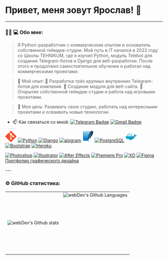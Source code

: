
# Привет, меня зовут Ярослав! 👋

---

### :raising_hand_man: 💻 Обо мне:

>Я Python-разработчик с коммерческим опытом и основатель собственной геймдев-студии. Мой путь в IT начался в 2022 году со Школы TEHNIKUM, где я изучил Python, модуль Telebot для создания Telegram-ботов и Django для веб-разработки. После этого я продолжил самостоятельное обучение и работал над коммерческими проектами.

>📌 Мой опыт:
>🔹 Разработка трёх крупных внутренних Telegram-ботов для компаний.
>🔹 Создание модуля для веб-сайта.
>🔹 Открытие собственной геймдев-студии и работа над игровыми проектами.

>🎯 Моя цель: Развивать свою студию, работать над интересными проектами и осваивать новые технологии.

- :mailbox: Как связаться со мной: [![Telegram Badge](https://img.shields.io/badge/-yaroslav_540-blue?style=flat&logo=Telegram&logoColor=white)](https://t.me/yaroslav_540) [![Gmail Badge](https://img.shields.io/badge/-Gmail-red?style=flat&logo=Gmail&logoColor=white)](mailto:yaroslav.orlov1995@gmail.com)

<p align="left">
<a href="https://git-scm.com/" target="_blank" rel="noreferrer"><img src="https://github.com/devicons/devicon/blob/master/icons/git/git-original.svg" width="36" height="36" alt="Python" /></a>
<a href="https://www.python.org/" target="_blank" rel="noreferrer">
<img src="https://raw.githubusercontent.com/danielcranney/readme-generator/main/public/icons/skills/python-colored.svg" width="36" height="36" alt="Python" /></a>
<a href="https://www.djangoproject.com/" target="_blank" rel="noreferrer"><img src="https://raw.githubusercontent.com/danielcranney/readme-generator/main/public/icons/skills/django-colored.svg" width="36" height="36" alt="Django" /></a>
<a href="https://docs.aiogram.dev/en/latest/" target="_blank" rel="noreferrer"><img src="https://docs.aiogram.dev/en/latest/_static/logo.png" width="36" height="36" alt="aiogram" /></a>
<a href="https://www.sqlite.org/index.html" target="_blank" rel="noreferrer"><img src="https://github.com/devicons/devicon/blob/master/icons/sqlite/sqlite-original.svg" width="36" height="36" alt="sqlite" /></a>
<a href="https://www.postgresql.org/" target="_blank" rel="noreferrer"><img src="https://raw.githubusercontent.com/danielcranney/readme-generator/main/public/icons/skills/postgresql-colored.svg" width="36" height="36" alt="PostgreSQL" /></a>
<a href="https://www.docker.com/" target="_blank" rel="noreferrer">
<img src="https://github.com/devicons/devicon/blob/master/icons/docker/docker-plain.svg" width="36" height="36" alt="docker" /></a>
<a href="https://getbootstrap.com/" target="_blank" rel="noreferrer">
<img src="https://raw.githubusercontent.com/danielcranney/readme-generator/main/public/icons/skills/bootstrap-colored.svg" width="36" height="36" alt="Bootstrap" /></a>
<a href="https://www.heroku.com/" target="_blank" rel="noreferrer"><img src="https://raw.githubusercontent.com/danielcranney/readme-generator/main/public/icons/skills/heroku-colored.svg" width="36" height="36" alt="Heroku" /></a>


<a href="https://www.adobe.com/uk/products/photoshop.html" target="_blank" rel="noreferrer"><img src="https://raw.githubusercontent.com/danielcranney/readme-generator/main/public/icons/skills/photoshop-colored.svg" width="36" height="36" alt="Photoshop" /></a>
<a href="https://www.adobe.com/uk/products/illustrator.html" target="_blank" rel="noreferrer"><img src="https://raw.githubusercontent.com/danielcranney/readme-generator/main/public/icons/skills/illustrator-colored.svg" width="36" height="36" alt="Illustrator" /></a>
<a href="https://www.adobe.com/uk/products/aftereffects.html" target="_blank" rel="noreferrer"><img src="https://raw.githubusercontent.com/danielcranney/readme-generator/main/public/icons/skills/aftereffects-colored.svg" width="36" height="36" alt="After Effects" /></a>
<a href="https://www.adobe.com/uk/products/premiere.html" target="_blank" rel="noreferrer"><img src="https://raw.githubusercontent.com/danielcranney/readme-generator/main/public/icons/skills/premierepro-colored.svg" width="36" height="36" alt="Premiere Pro" /></a>
<a href="https://www.adobe.com/uk/products/xd.html" target="_blank" rel="noreferrer"><img src="https://raw.githubusercontent.com/danielcranney/readme-generator/main/public/icons/skills/xd-colored.svg" width="36" height="36" alt="XD" /></a>
<a href="https://www.figma.com/" target="_blank" rel="noreferrer"><img src="https://raw.githubusercontent.com/danielcranney/readme-generator/main/public/icons/skills/figma-colored.svg" width="36" height="36" alt="Figma" /></a><a href="https://www.behance.net/yar_orlov" class="button">Портфолио графического дизайна</a>
</p>
---

### ⚙️ GitHub статистика:

<table>
  <tr>
    <td>
      <img align="left" src="http://github-readme-streak-stats.herokuapp.com?user=YaroslavOrlov95&theme=dark&background=000000" alt="webDev's Github stats" />
    </td>
    <td>
      <img height="195px" align="right" alt="webDev's Github Languages" src="https://github-readme-stats-sigma-five.vercel.app/api/top-langs/?username=YaroslavOrlov95&layout=compact&layout=compact&theme=vision-friendly-dark" />
    </td>
  </tr>
</table>
